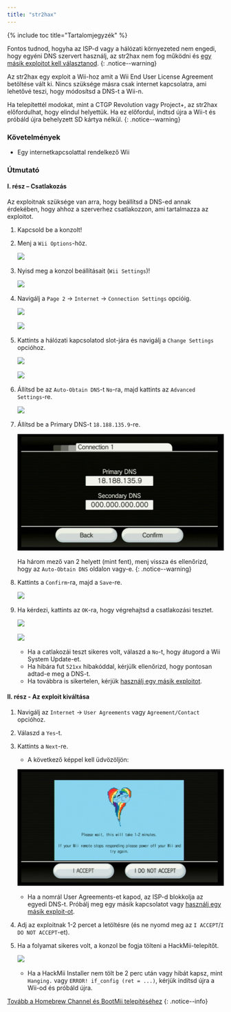 ```yaml
---
title: "str2hax"
---
```


{% include toc title="Tartalomjegyzék" %}

Fontos tudnod, hogyha az ISP-d vagy a hálózati környezeted nem engedi, hogy egyéni DNS szervert használj, az str2hax nem fog működni és [egy másik exploitot kell választanod](get-started).
{: .notice--warning}

Az str2hax egy exploit a Wii-hoz amit a Wii End User License Agreement betöltése vált ki. Nincs szüksége másra csak internet kapcsolatra, ami lehetővé teszi, hogy módosítsd a DNS-t a Wii-n.

Ha telepítettél modokat, mint a CTGP Revolution vagy Project+, az str2hax előfordulhat, hogy elindul helyettük. Ha ez előfordul, indtsd újra a Wii-t és próbáld újra behelyzett SD kártya nélkül.
{: .notice--warning}

### Követelmények

* Egy internetkapcsolattal rendelkező Wii

### Útmutató

#### I. rész – Csatlakozás

Az exploitnak szüksége van arra, hogy beállítsd a DNS-ed annak érdekében, hogy ahhoz a szerverhez csatlakozzon, ami tartalmazza az exploitot.

1. Kapcsold be a konzolt!
1. Menj a `Wii Options`-höz.

    ![](/images/riiconnect24/Internet_1.png)

1. Nyisd meg a konzol beállításait (`Wii Settings`)!

    ![](/images/riiconnect24/Internet_2.png)

1. Navigálj a `Page 2` -> `Internet` -> `Connection Settings` opcióig.

    ![](/images/riiconnect24/Internet_3.png)

    ![](/images/riiconnect24/Internet_4.png)

1. Kattints a hálózati kapcsolatod slot-jára és navigálj a `Change Settings` opcióhoz.

    ![](/images/riiconnect24/Internet_5.png)

    ![](/images/riiconnect24/Internet_6.png)

1. Állítsd be az `Auto-Obtain DNS`-t `No`-ra, majd kattints az `Advanced Settings`-re.

    ![](/images/riiconnect24/Internet_7.png)

1. Állítsd be a Primary DNS-t `18.188.135.9`-re.

    ![](/images/exploits/str2hax/dns.png)

    Ha három mező van 2 helyett (mint fent), menj vissza és ellenőrizd, hogy az `Auto-Obtain DNS` oldalon vagy-e.
    {: .notice--warning}

1. Kattints a `Confirm`-ra, majd a `Save`-re.

    ![](/images/riiconnect24/Internet_10.png)

1. Ha kérdezi, kattints az `OK`-ra, hogy végrehajtsd a csatlakozási tesztet.

    ![](/images/riiconnect24/Internet_11.png)

    ![](/images/riiconnect24/Internet_12.png)

    + Ha a catlakozái teszt sikeres volt, válaszd a `No`-t, hogy átugord a Wii System Update-et.
    + Ha hibára fut `521xx` hibakóddal, kérjülk ellenőrizd, hogy pontosan adtad-e meg a DNS-t.
    + Ha továbbra is sikertelen, kérjük [használj egy másik exploitot](get-started).

#### II. rész - Az exploit kiváltása

1. Navigálj az `Internet` -> `User Agreements` vagy `Agreement/Contact` opcióhoz.
1. Válaszd a `Yes`-t.
1. Kattints a `Next`-re.
    + A következő képpel kell üdvözöljön:

    ![](/images/exploits/str2hax/EULA.png)

    + Ha a nomrál User Agreements-et kapod, az ISP-d blokkolja az egyedi DNS-t. Próbálj meg egy másik kapcsolatot vagy [használj egy másik exploit-ot](get-started).

1. Adj az exploitnak 1-2 percet a letöltésre (és ne nyomd meg az `I ACCEPT`/`I DO NOT ACCEPT`-et).
1. Ha a folyamat sikeres volt, a konzol be fogja tölteni a HackMii-telepítőt.

    ![](/images/hackmii/scam.png)

    + Ha a HackMii Installer nem tölt be 2 perc után vagy hibát kapsz, mint `Hanging.` vagy `ERROR! if_config (ret = ...)`, kérjük indítsd újra a Wii-od és próbáld újra.

[Tovább a Homebrew Channel és BootMii telepítéséhez](hbc)
{: .notice--info}
